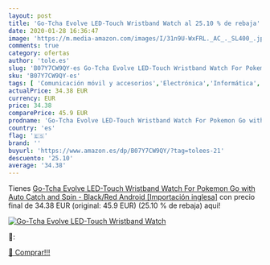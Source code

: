 ```yaml
---
layout: post
title: 'Go-Tcha Evolve LED-Touch Wristband Watch al 25.10 % de rebaja'
date: 2020-01-28 16:36:47
image: 'https://m.media-amazon.com/images/I/31n9U-WxFRL._AC_._SL400_.jpg'
comments: true
category: ofertas
author: 'tole.es'
slug: 'B07Y7CW9QY-es Go-Tcha Evolve LED-Touch Wristband Watch For Pokemon Go...'
sku: 'B07Y7CW9QY-es'
tags: [ 'Comunicación móvil y accesorios','Electrónica','Informática','Móviles','Móviles y smartphones libres','Tablets','android', ]
actualPrice: 34.38 EUR
currency: EUR
price: 34.38
comparePrice: 45.9 EUR
prodname: 'Go-Tcha Evolve LED-Touch Wristband Watch For Pokemon Go with Auto Catch and Spin - Black/Red  Android  [Importación inglesa]'
country: 'es'
flag: '🇪🇸'
brand: ''
buyurl: 'https://www.amazon.es/dp/B07Y7CW9QY/?tag=tolees-21'
descuento: '25.10'
average: '34.38'
---
```


Tienes [Go-Tcha Evolve LED-Touch Wristband Watch For Pokemon Go with Auto Catch and Spin - Black/Red  Android  [Importación inglesa]](https://www.amazon.es/dp/B07Y7CW9QY/?tag=tolees-21) con precio final de  34.38 EUR (original: 45.9 EUR) (25.10 %  de rebaja) aqui!

[![Go-Tcha Evolve LED-Touch Wristband Watch](https://m.media-amazon.com/images/I/31n9U-WxFRL._AC_._SL400_.jpg)](https://www.amazon.es/dp/B07Y7CW9QY/?tag=tolees-21)

🔎:


[🛒 Comprar!!!](https://www.amazon.es/dp/B07Y7CW9QY/?tag=tolees-21)
